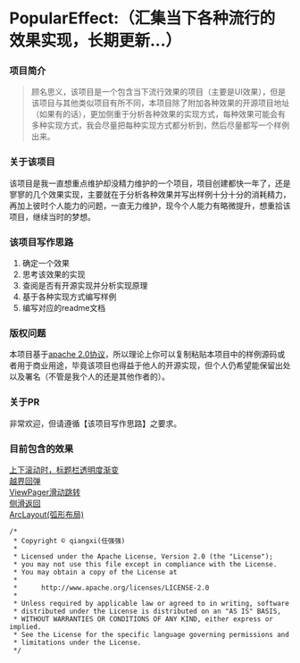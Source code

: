 # PopularEffect:（汇集当下各种流行的效果实现，长期更新...）
### 项目简介
> 顾名思义，该项目是一个包含当下流行效果的项目（主要是UI效果），但是该项目与其他类似项目有所不同，本项目除了附加各种效果的开源项目地址（如果有的话），更加侧重于分析各种效果的实现方式，每种效果可能会有多种实现方式，我会尽量把每种实现方式都分析到，然后尽量都写一个样例出来。  

### 关于该项目
该项目是我一直想重点维护却没精力维护的一个项目，项目创建都快一年了，还是寥寥的几个效果实现，主要就在于分析各种效果并写出样例十分十分的消耗精力，再加上彼时个人能力的问题，一直无力维护，现今个人能力有略微提升，想重拾该项目，继续当时的梦想。

### 该项目写作思路
1. 确定一个效果
2. 思考该效果的实现
3. 查阅是否有开源实现并分析实现原理
4. 基于各种实现方式编写样例
5. 编写对应的readme文档

### 版权问题
本项目基于[apache 2.0协议](http://www.apache.org/licenses/LICENSE-2.0)，所以理论上你可以复制粘贴本项目中的样例源码或者用于商业用途，毕竟该项目也得益于他人的开源实现，但个人仍希望能保留出处以及署名（不管是我个人的还是其他作者的）。

### 关于PR
非常欢迎，但请遵循【该项目写作思路】之要求。

### 目前包含的效果
[上下滚动时，标题栏透明度渐变](https://github.com/qiangxi/PopularEffect/blob/master/doc/%E4%B8%8A%E4%B8%8B%E6%BB%9A%E5%8A%A8%E6%97%B6%EF%BC%8C%E6%A0%87%E9%A2%98%E6%A0%8F%E9%80%8F%E6%98%8E%E5%BA%A6%E6%B8%90%E5%8F%98.md)  
[越界回弹](https://github.com/qiangxi/PopularEffect/blob/master/doc/%E8%B6%8A%E7%95%8C%E5%9B%9E%E5%BC%B9.md)  
[ViewPager滑动跳转](https://github.com/qiangxi/PopularEffect/blob/master/doc/ViewPager%E6%BB%91%E5%8A%A8%E8%B7%B3%E8%BD%AC.md)  
[侧滑返回](https://github.com/qiangxi/PopularEffect/blob/master/doc/%E4%BE%A7%E6%BB%91%E8%BF%94%E5%9B%9E.md)  
[ArcLayout(弧形布局)](https://github.com/qiangxi/PopularEffect/blob/master/doc/ArcLayout%EF%BC%88%E5%BC%A7%E5%BD%A2%E5%B8%83%E5%B1%80%EF%BC%89%E6%95%88%E6%9E%9C.md)  







```
/*
 * Copyright © qiangxi(任强强)
 *
 * Licensed under the Apache License, Version 2.0 (the "License");
 * you may not use this file except in compliance with the License.
 * You may obtain a copy of the License at
 *
 *      http://www.apache.org/licenses/LICENSE-2.0
 *
 * Unless required by applicable law or agreed to in writing, software
 * distributed under the License is distributed on an "AS IS" BASIS,
 * WITHOUT WARRANTIES OR CONDITIONS OF ANY KIND, either express or implied.
 * See the License for the specific language governing permissions and
 * limitations under the License.
 */
```
